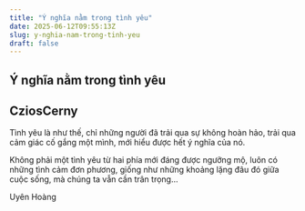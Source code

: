 ```yaml
---
title: "Ý nghĩa nằm trong tình yêu"
date: 2025-06-12T09:55:13Z
slug: y-nghia-nam-trong-tinh-yeu
draft: false
---
```


## Ý nghĩa nằm trong tình yêu

## CziosCerny

Tình yêu là như thế, chỉ những người đã trải qua sự không hoàn hảo, trải qua cảm giác cố gắng một mình, mới hiểu được hết ý nghĩa của nó.

Không phải một tình yêu từ hai phía mới đáng được ngưỡng mộ, luôn có những tình cảm đơn phương, giống như những khoảng lặng đâu đó giữa cuộc sống, mà chúng ta vẫn cần trân trọng…



Uyên Hoàng